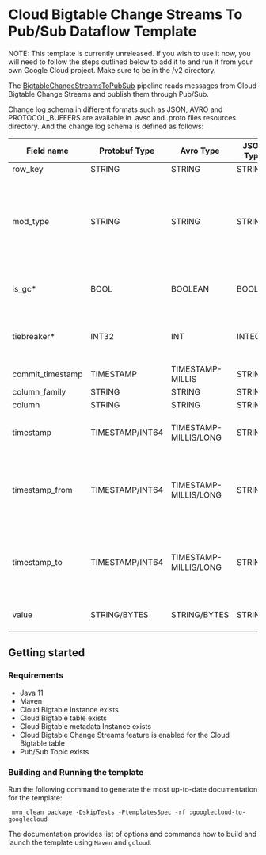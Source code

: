 # Cloud Bigtable Change Streams To Pub/Sub Dataflow Template
NOTE: This template is currently unreleased. If you wish to use it now, you
will need to follow the steps outlined below to add it to and run it from
your own Google Cloud project. Make sure to be in the /v2 directory.

The [BigtableChangeStreamsToPubSub](src/main/java/com/google/cloud/teleport/v2/templates/bigtablechangestreamstopubsub/BigtableChangeStreamsToPubSub.java)
pipeline reads messages from Cloud Bigtable Change Streams and publish them through Pub/Sub.

Change log schema in different formats such as JSON, AVRO and PROTOCOL_BUFFERS are available in .avsc and .proto files resources directory.
And the change log schema is defined as follows:

| Field name       | Protobuf Type   | Avro Type             | JSON Type | Nullable? | Description                                                                                                                                          |
|------------------|-----------------|-----------------------|-----------|-----------|------------------------------------------------------------------------------------------------------------------------------------------------------|
| row_key          | STRING          | STRING                | STRING    | N         |Bigtable row key                                                                                                                                      |
| mod_type         | STRING          | STRING                | STRING    | N         | Modification type: {SET_CELL, DELETE_CELLS, DELETE_FAMILY}. DeleteFromRow mutation is converted into a series of DELETE_FROM_FAMILY entries.          |
| is_gc*           | BOOL            | BOOLEAN               | BOOL      | Y         | TRUE indicates that mutation was made by garbage collection in CBT                                                                                    |
| tiebreaker*      | INT32           | INT                   | INTEGER   | Y         | CBT tie-breaker value. Used for conflict resolution if two mutations are committed at the sametime.                          | 
| commit_timestamp | TIMESTAMP       | TIMESTAMP-MILLIS      | STRING    | N         | Time when CBT wrote this mutation to a tablet                                                                                |
| column_family    | STRING          | STRING                | STRING    | N         | CBT column family name                                                                                                       |
| column           | STRING          | STRING                | STRING    | Y         | CBT column qualifier                                                                                                         |
| timestamp        | TIMESTAMP/INT64 | TIMESTAMP-MILLIS/LONG | STRING    | Y         | CBT cell’s timestamp. Type is determined by _writeNumericTimestamps_ pipeline option                                         |
| timestamp_from   | TIMESTAMP/INT64    | TIMESTAMP-MILLIS/LONG        | STRING    | Y         | Time range start (inclusive) for a DeleteFromColumn mutation. Type is determined by _writeNumericTimestamps_ pipeline option |
| timestamp_to     | TIMESTAMP/INT64    | TIMESTAMP-MILLIS/LONG        | STRING    | Y         | Time range end (exclusive) for a DeleteFromColumn mutation. Type is determined by _writeNumericTimestamps_ pipeline option |                             
| value            | STRING/BYTES    | STRING/BYTES          | STRING    | Y         | Bigtable cell value. Not specified for delete operations |

## Getting started

### Requirements
* Java 11
* Maven
* Cloud Bigtable Instance exists
* Cloud Bigtable table exists
* Cloud Bigtable metadata Instance exists
* Cloud Bigtable Change Streams feature is enabled for the Cloud Bigtable table
* Pub/Sub Topic exists

### Building and Running the template

Run the following command to generate the most up-to-date documentation for the
template:

```build
 mvn clean package -DskipTests -PtemplatesSpec -rf :googlecloud-to-googlecloud
```

The documentation provides list of options and commands how to build and launch
the template using ``Maven`` and ``gcloud``.